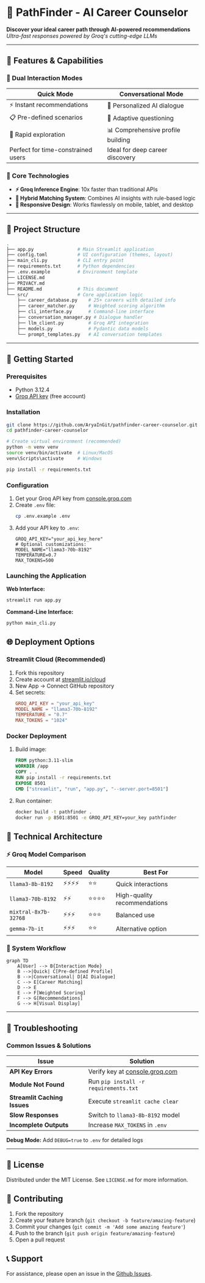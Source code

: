 # 🚀 PathFinder - AI Career Counselor  
**Discover your ideal career path through AI-powered recommendations**  
*Ultra-fast responses powered by Groq's cutting-edge LLMs*

---

## 🌟 Features & Capabilities

### 🎯 Dual Interaction Modes
| **Quick Mode** | **Conversational Mode** |
|----------------|-------------------------|
| ⚡ Instant recommendations | 💬 Personalized AI dialogue |
| 📋 Pre-defined scenarios | 🧠 Adaptive questioning |
| 🚀 Rapid exploration | 📊 Comprehensive profile building |
| Perfect for time-constrained users | Ideal for deep career discovery |

### 🚀 Core Technologies
- **⚡ Groq Inference Engine**: 10x faster than traditional APIs
- **🧠 Hybrid Matching System**: Combines AI insights with rule-based logic
- **📱 Responsive Design**: Works flawlessly on mobile, tablet, and desktop

---

## 🧩 Project Structure
```bash
.
├── app.py                # Main Streamlit application
├── config.toml           # UI configuration (themes, layout)
├── main_cli.py           # CLI entry point
├── requirements.txt      # Python dependencies
├── .env.example          # Environment template
├── LICENSE.md
├── PRIVACY.md
├── README.md             # This document
└── src/                  # Core application logic
    ├── career_database.py    # 25+ careers with detailed info
    ├── career_matcher.py     # Weighted scoring algorithm
    ├── cli_interface.py      # Command-line interface
    ├── conversation_manager.py # Dialogue handler
    ├── llm_client.py         # Groq API integration
    ├── models.py             # Pydantic data models
    └── prompt_templates.py   # AI conversation templates
```

---

## 🚀 Getting Started

### Prerequisites
- Python 3.12.4 
- [Groq API key](https://console.groq.com) (free account)

### Installation
```bash
git clone https://github.com/AryaInGit/pathfinder-career-counselor.git
cd pathfinder-career-counselor

# Create virtual environment (recommended)
python -m venv venv
source venv/bin/activate  # Linux/MacOS
venv\Scripts\activate     # Windows

pip install -r requirements.txt
```

### Configuration
1. Get your Groq API key from [console.groq.com](https://console.groq.com)
2. Create `.env` file:
   ```bash
   cp .env.example .env
   ```
3. Add your API key to `.env`:
   ```env
   GROQ_API_KEY="your_api_key_here"
   # Optional customizations:
   MODEL_NAME="llama3-70b-8192"
   TEMPERATURE=0.7
   MAX_TOKENS=500
   ```

### Launching the Application
**Web Interface:**
```bash
streamlit run app.py
```

**Command-Line Interface:**
```bash
python main_cli.py
```


## 🌐 Deployment Options

### Streamlit Cloud (Recommended)
1. Fork this repository
2. Create account at [streamlit.io/cloud](https://streamlit.io/cloud)
3. New App → Connect GitHub repository
4. Set secrets:
   ```toml
   GROQ_API_KEY = "your_api_key"
   MODEL_NAME = "llama3-70b-8192"
   TEMPERATURE = "0.7"
   MAX_TOKENS = "1024"
   ```

### Docker Deployment
1. Build image:
   ```dockerfile
   FROM python:3.11-slim
   WORKDIR /app
   COPY . .
   RUN pip install -r requirements.txt
   EXPOSE 8501
   CMD ["streamlit", "run", "app.py", "--server.port=8501"]
   ```
2. Run container:
   ```bash
   docker build -t pathfinder .
   docker run -p 8501:8501 -e GROQ_API_KEY=your_key pathfinder
   ```

## 🧠 Technical Architecture

### ⚡ Groq Model Comparison
| Model | Speed | Quality | Best For |
|-------|-------|---------|----------|
| `llama3-8b-8192` | ⚡⚡⚡⚡ | ⭐⭐ | Quick interactions |
| `llama3-70b-8192` | ⚡⚡ | ⭐⭐⭐⭐ | High-quality recommendations |
| `mixtral-8x7b-32768` | ⚡⚡⚡ | ⭐⭐⭐ | Balanced use |
| `gemma-7b-it` | ⚡⚡⚡ | ⭐⭐ | Alternative option |

### 🔄 System Workflow
```mermaid
graph TD
    A[User] --> B{Interaction Mode}
    B -->|Quick| C[Pre-defined Profile]
    B -->|Conversational| D[AI Dialogue]
    C --> E[Career Matching]
    D --> E
    E --> F[Weighted Scoring]
    F --> G[Recommendations]
    G --> H[Visual Display]
```

---

## 🐛 Troubleshooting

### Common Issues & Solutions
| Issue | Solution |
|-------|----------|
| **API Key Errors** | Verify key at [console.groq.com](https://console.groq.com) |
| **Module Not Found** | Run `pip install -r requirements.txt` |
| **Streamlit Caching Issues** | Execute `streamlit cache clear` |
| **Slow Responses** | Switch to `llama3-8b-8192` model |
| **Incomplete Outputs** | Increase `MAX_TOKENS` in `.env` |

**Debug Mode:** Add `DEBUG=true` to `.env` for detailed logs

---

## 📄 License
Distributed under the MIT License. See `LICENSE.md` for more information.

## 🤝 Contributing
1. Fork the repository
2. Create your feature branch (`git checkout -b feature/amazing-feature`)
3. Commit your changes (`git commit -m 'Add some amazing feature'`)
4. Push to the branch (`git push origin feature/amazing-feature`)
5. Open a pull request

## 📞 Support
For assistance, please open an issue in the [Github Issues](https://github.com/AryaInGit/pathfinder-career-counselor/issues).
